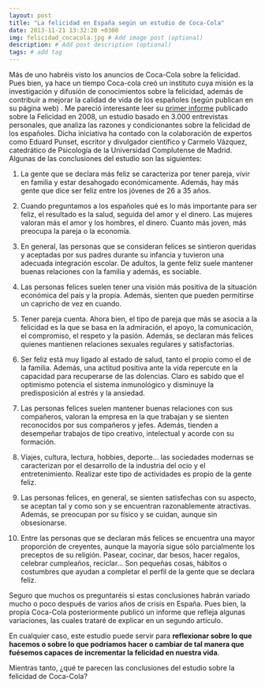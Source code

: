 ```yaml
---
layout: post
title: "La felicidad en España según un estudio de Coca-Cola"
date: 2013-11-21 13:32:20 +0300
img: felicidad_cocacola.jpg # Add image post (optional)
description: # Add post description (optional)
tags: # add tag
---
```


Más de uno habréis visto los anuncios de Coca-Cola sobre la felicidad. Pues bien, ya hace un tiempo Coca-cola creó un instituto cuya misión es la investigación y difusión de conocimientos sobre la felicidad, además de contribuir a mejorar la calidad de vida de los españoles (según publican en su página web) . Me pareció interesante leer su [primer informe][1] publicado sobre la Felicidad en 2008, un estudio basado en 3.000 entrevistas personales, que analiza las razones y condicionantes sobre la felicidad de los españoles. Dicha iniciativa ha contado con la colaboración de expertos como Eduard Punset, escritor y divulgador científico y Carmelo Vázquez, catedrático de Psicología de la Universidad Complutense de Madrid.
Algunas de las conclusiones del estudio son las siguientes:

1. La gente que se declara más feliz se caracteriza por tener pareja, vivir en familia y estar desahogado económicamente. Además, hay más gente que dice ser feliz entre los jóvenes de 26 a 35 años.

2. Cuando preguntamos a los españoles qué es lo más importante para ser feliz, el resultado es la salud, seguida del amor y el dinero. Las mujeres valoran más el amor y los hombres, el dinero. Cuanto más joven, más preocupa la pareja o la economía.

3. En general, las personas que se consideran felices se sintieron queridas y aceptadas por sus padres durante su infancia y tuvieron una adecuada integración escolar. De adultos, la gente feliz suele mantener buenas relaciones con la familia y además, es sociable.

4. Las personas felices suelen tener una visión más positiva de la situación económica del país y la propia. Además, sienten que pueden permitirse un capricho de vez en cuando.

5. Tener pareja cuenta. Ahora bien, el tipo de pareja que más se asocia a la felicidad es la que se basa en la admiración, el apoyo, la comunicación, el compromiso, el respeto y la pasión. Además, se declaran más felices quienes mantienen relaciones sexuales regulares y satisfactorias.

6. Ser feliz está muy ligado al estado de salud, tanto el propio como el de la familia. Además, una actitud positiva ante la vida repercute en la capacidad para recuperarse de las dolencias. Claro es sabido que el optimismo potencia el sistema inmunológico y disminuye la predisposición al estrés y la ansiedad.

7. Las personas felices suelen mantener buenas relaciones con sus compañeros, valoran la empresa en la que trabajan y se sienten reconocidos por sus compañeros y jefes. Además, tienden a desempeñar trabajos de tipo creativo, intelectual y acorde con su formación.

8. Viajes, cultura, lectura, hobbies, deporte… las sociedades modernas se caracterizan por el desarrollo de la industria del ocio y el entretenimiento. Realizar este tipo de actividades es propio de la gente feliz.

9. Las personas felices, en general, se sienten satisfechas con su aspecto, se aceptan tal y como son y se encuentran razonablemente atractivas. Además, se preocupan por su físico y se cuidan, aunque sin obsesionarse.

10. Entre las personas que se declaran más felices se encuentra una mayor proporción de creyentes, aunque la mayoría sigue sólo parcialmente los preceptos de su religión. Pasear, cocinar, dar besos, hacer regalos, celebrar cumpleaños, reciclar… Son pequeñas cosas, hábitos o costumbres que ayudan a completar el perfil de la gente que se declara feliz.

Seguro que muchos os preguntaréis si estas conclusiones habrán variado mucho o poco después de varios años de crisis en España. Pues bien, la propia Coca-Cola posteriormente publicó un informe que refleja algunas variaciones, las cuales trataré de explicar en un segundo artículo.

En cualquier caso, este estudio puede servir para **reflexionar sobre lo que hacemos o sobre lo que podríamos hacer o cambiar de tal manera que fuésemos capaces de incrementar la felicidad en nuestra vida**.

Mientras tanto, ¿qué te parecen las conclusiones del estudio sobre la felicidad de Coca-Cola?

[1]:	http://www.institutodelafelicidad.com/cms/assets/reports/downloads/primer-informe-coca-cola-de-la-felicidad.pdf